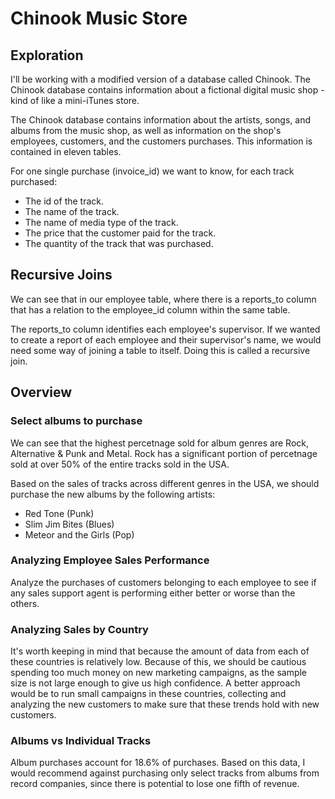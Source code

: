 # Chinook Music Store

## Exploration
I'll be working with a modified version of a database called Chinook. The Chinook database contains information about a fictional digital music shop - kind of like a mini-iTunes store.

The Chinook database contains information about the artists, songs, and albums from the music shop, as well as information on the shop's employees, customers, and the customers purchases. This information is contained in eleven tables.

For one single purchase (invoice_id) we want to know, for each track purchased:

  - The id of the track.
  - The name of the track.
  - The name of media type of the track.
  - The price that the customer paid for the track.
  - The quantity of the track that was purchased.
  
## Recursive Joins
We can see that in our employee table, where there is a reports_to column that has a relation to the employee_id column within the same table.

The reports_to column identifies each employee's supervisor. If we wanted to create a report of each employee and their supervisor's name, we would need some way of joining a table to itself. Doing this is called a recursive join.

## Overview

### Select albums to purchase
We can see that the highest percetnage sold for album genres are Rock, Alternative & Punk and Metal. Rock has a significant portion of percetnage sold at over 50% of the entire tracks sold in the USA.

Based on the sales of tracks across different genres in the USA, we should purchase the new albums by the following artists:

  - Red Tone (Punk)
  - Slim Jim Bites (Blues)
  - Meteor and the Girls (Pop)

### Analyzing Employee Sales Performance
Analyze the purchases of customers belonging to each employee to see if any sales support agent is performing either better or worse than the others.


### Analyzing Sales by Country

It's worth keeping in mind that because the amount of data from each of these countries is relatively low. Because of this, we should be cautious spending too much money on new marketing campaigns, as the sample size is not large enough to give us high confidence. A better approach would be to run small campaigns in these countries, collecting and analyzing the new customers to make sure that these trends hold with new customers.


### Albums vs Individual Tracks
Album purchases account for 18.6% of purchases. Based on this data, I would recommend against purchasing only select tracks from albums from record companies, since there is potential to lose one fifth of revenue.

